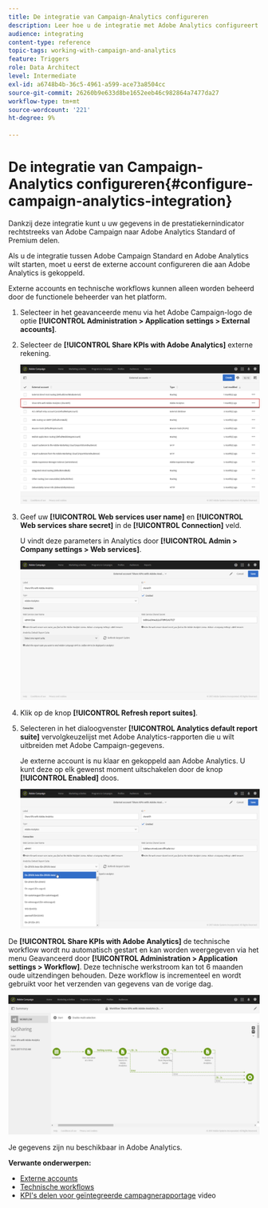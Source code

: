 ```yaml
---
title: De integratie van Campaign-Analytics configureren
description: Leer hoe u de integratie met Adobe Analytics configureert om het succes van uw e-mailleveringen te meten.
audience: integrating
content-type: reference
topic-tags: working-with-campaign-and-analytics
feature: Triggers
role: Data Architect
level: Intermediate
exl-id: a6748b4b-36c5-4961-a599-ace73a8504cc
source-git-commit: 26260b9e633d8be1652eeb46c982864a7477da27
workflow-type: tm+mt
source-wordcount: '221'
ht-degree: 9%

---
```


# De integratie van Campaign-Analytics configureren{#configure-campaign-analytics-integration}

Dankzij deze integratie kunt u uw gegevens in de prestatiekernindicator rechtstreeks van Adobe Campaign naar Adobe Analytics Standard of Premium delen.

Als u de integratie tussen Adobe Campaign Standard en Adobe Analytics wilt starten, moet u eerst de externe account configureren die aan Adobe Analytics is gekoppeld.

Externe accounts en technische workflows kunnen alleen worden beheerd door de functionele beheerder van het platform.

1. Selecteer in het geavanceerde menu via het Adobe Campaign-logo de optie **[!UICONTROL Administration > Application settings > External accounts]**.
1. Selecteer de **[!UICONTROL Share KPIs with Adobe Analytics]** externe rekening.

   ![](assets/analytics_2.png)

1. Geef uw **[!UICONTROL Web services user name]** en **[!UICONTROL Web services share secret]** in de **[!UICONTROL Connection]** veld.

   U vindt deze parameters in Analytics door **[!UICONTROL Admin > Company settings > Web services]**.

   ![](assets/analytics_1.png)

1. Klik op de knop **[!UICONTROL Refresh report suites]**.
1. Selecteren in het dialoogvenster **[!UICONTROL Analytics default report suite]** vervolgkeuzelijst met Adobe Analytics-rapporten die u wilt uitbreiden met Adobe Campaign-gegevens.

   Je externe account is nu klaar en gekoppeld aan Adobe Analytics. U kunt deze op elk gewenst moment uitschakelen door de knop **[!UICONTROL Enabled]** doos.

   ![](assets/analytics.png)

De **[!UICONTROL Share KPIs with Adobe Analytics]** de technische workflow wordt nu automatisch gestart en kan worden weergegeven via het menu Geavanceerd door **[!UICONTROL Administration > Application settings > Workflow]**. Deze technische werkstroom kan tot 6 maanden oude uitzendingen behouden. Deze workflow is incrementeel en wordt gebruikt voor het verzenden van gegevens van de vorige dag.

![](assets/analytics_3.png)

Je gegevens zijn nu beschikbaar in Adobe Analytics.

**Verwante onderwerpen:**

* [Externe accounts](../../administration/using/external-accounts.md)
* [Technische workflows](../../administration/using/technical-workflows.md)
* [KPI&#39;s delen voor geïntegreerde campagnerapportage](https://helpx.adobe.com/marketing-cloud/how-to/email-marketing.html) video
